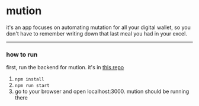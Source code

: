 # mution
it's an app focuses on automating mutation for all your digital wallet, so you don't have to remember writing down that last meal you had in your excel.

---
### how to run
first, run the backend for mution. it's in [this repo](https://github.com/christojeffrey/mution-backend)
1. `npm install`
2. `npm run start`
3. go to your browser and open localhost:3000. mution should be running there

